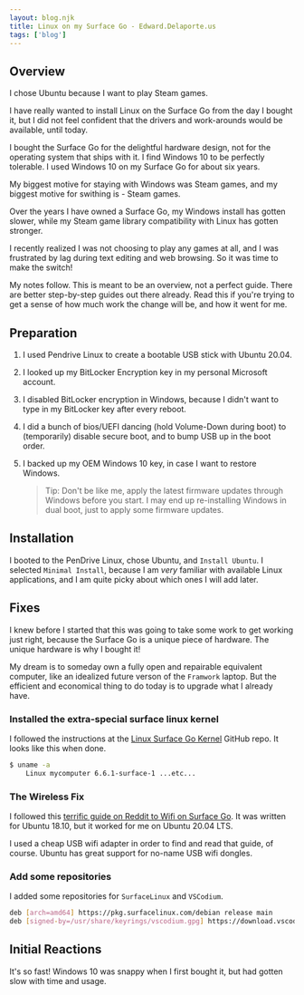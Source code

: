 ```yaml
---
layout: blog.njk
title: Linux on my Surface Go - Edward.Delaporte.us
tags: ['blog']
---
```


## Overview

I chose Ubuntu because I want to play Steam games.

I have really wanted to install Linux on the Surface Go from the day I bought it, but I did not feel confident that the drivers and work-arounds would be available, until today.

I bought the Surface Go for the delightful hardware design, not for the operating system that ships with it. I find Windows 10 to be perfectly tolerable. I used Windows 10 on my Surface Go for about six years.

My biggest motive for staying with Windows was Steam games, and my biggest motive for swithing is - Steam games.

Over the years I have owned a Surface Go, my Windows install has gotten slower, while my Steam game library compatibility with Linux has gotten stronger. 

I recently realized I was not choosing to play any games at all, and I was frustrated by lag during text editing and web browsing. So it was time to make the switch!

My notes follow. This is meant to be an overview, not a perfect guide. There are better step-by-step guides out there already. Read this if you're trying to get a sense of how much work the change will be, and how it went for me.

## Preparation

1. I used Pendrive Linux to create a bootable USB stick with Ubuntu 20.04.
2. I looked up my BitLocker Encryption key in my personal Microsoft account.
3. I disabled BitLocker encryption in Windows, because I didn't want to type in my BitLocker key after every reboot.
4. I did a bunch of bios/UEFI dancing (hold Volume-Down during boot) to (temporarily) disable secure boot, and to bump USB up in the boot order.
5. I backed up my OEM Windows 10 key, in case I want to restore Windows.

	> Tip: Don't be like me, apply the latest firmware updates through Windows before you start.
	> I may end up re-installing Windows in dual boot, just to apply some firmware updates.

## Installation

I booted to the PenDrive Linux, chose Ubuntu, and `Install Ubuntu`. I selected `Minimal Install`, because I am *very* familiar with available Linux applications, and I am quite picky about which ones I will add later.

## Fixes

I knew before I started that this was going to take some work to get working just right, because the Surface Go is a unique piece of hardware. The unique hardware is why I bought it! 

My dream is to someday own a fully open and repairable equivalent computer, like an idealized future verson of the `Framwork` laptop. But the efficient and economical thing to do today is to upgrade what I already have.

### Installed the extra-special surface linux kernel

I followed the instructions at the [Linux Surface Go Kernel][kernel] GitHub repo.
It looks like this when done.

[kernel]: https://github.com/linux-surface/linux-surface

```bash
$ uname -a
	Linux mycomputer 6.6.1-surface-1 ...etc...
```

### The Wireless Fix

I followed this [terrific guide on Reddit to Wifi on Surface Go][WifiGo]. It was written for Ubuntu 18.10, but it worked for me on Ubuntu 20.04 LTS.

I used a cheap USB wifi adapter in order to find and read that guide, of course. Ubuntu has great support for no-name USB wifi dongles.

[WifiGo]: https://www.reddit.com/r/SurfaceLinux/comments/9t53gq/wifi_fixed_on_surface_go_ubuntu_1810/

### Add some repositories

I added some repositories for `SurfaceLinux` and `VSCodium`.

```sh
deb [arch=amd64] https://pkg.surfacelinux.com/debian release main
deb [signed-by=/usr/share/keyrings/vscodium.gpg] https://download.vscodium.com/debs vscodium main
```

## Initial Reactions


It's so fast! Windows 10 was snappy when I first bought it, but had gotten slow with time and usage.
